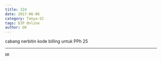 ```yaml
---
title: 324
date: 2017-06-06
category: Tanya-SC
tags: DJP Online
author: GK
---
```


cabang nerbitin kode billing untuk PPh 25

---



`GK`
